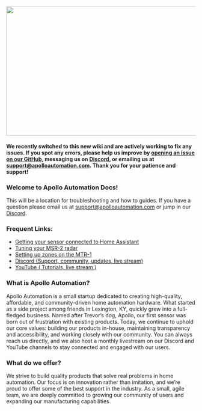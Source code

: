 #

<img src="https://imagedelivery.net/VXI8oYYsJOyBOIySOviPCQ/4e7161b4-573c-40fa-0465-648a99bafe00/public" height="344" width="900" />

#### **We recently switched to this new wiki and are actively working to fix any issues. If you spot any errors, please help us improve by** [**opening an issue on our GitHub**](https://github.com/ApolloAutomation/docs/issues)**, messaging us on** [**Discord**](dsc.gg/apolloautomation)**, or emailing us at** [**support@apolloautomation.com**]()**. Thank you for your patience and support!**

### **Welcome to Apollo Automation Docs!**

This will be a location for troubleshooting and how to guides. If you have a question please email us at <a href="mailto:support@apolloautomation.com" title="Email support for help!" target="_blank" rel="noopener">support@apolloautomation.com</a> or jump in our <a href="https://discord.gg/F3RZGPcuzV" title="Apollo Automation Discord" target="_blank" rel="noopener">Discord</a>.

### **Frequent Links:**

* [Getting your sensor connected to Home Assistant]()
* [Tuning your MSR-2 radar]()
* [Setting up zones on the MTR-1]()
* [Discord (Support, community, updates, live stream)]()
* <a href="https://www.youtube.com/@ApolloAutomation" target="_blank" rel="noopener">YouTube ( Tutorials, live stream )</a>

### **What is Apollo Automation?**

Apollo Automation is a small startup dedicated to creating high-quality, affordable, and community-driven home automation hardware. What started as a side project among friends in Lexington, KY, quickly grew into a full-fledged business. Named after Trevor’s dog, Apollo, our first sensor was born out of frustration with existing products. Today, we continue to uphold our core values: building our products in-house, maintaining transparency and accessibility, and working closely with our community. You can always reach us directly, and we also host a monthly livestream on our Discord and YouTube channels to stay connected and engaged with our users.

### **What do we offer?**

We strive to build quality products that solve real problems in home automation. Our focus is on innovation rather than imitation, and we’re proud to offer some of the best support in the industry. As a small, agile team, we are deeply committed to growing our community of users and expanding our manufacturing capabilities.
